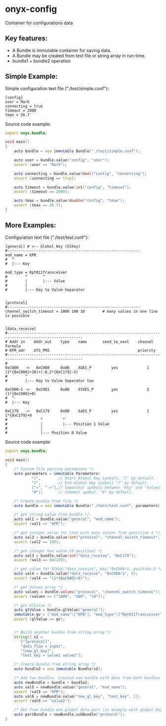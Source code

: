 # onyx-config

Container for configurations data


## Key features:
 - A Bundle is immutable container for saving data.
 - A Bundle may be created from text file or string array in run-time.
 - bundle1 + bundle2 operation


## Simple Example:

Simple configuration text file ("./test/simple.conf"):

    [config]
    user = Mark
    connecting = true
    timeout = 2000
    tmax = 26.7

Source code example:

```D
import onyx.bundle;

void main()
{
    auto bundle = new immutable Bundle("./test/simple.conf");

    auto user = bundle.value("config", "user");
    assert (user == "Mark");

    auto connecting = bundle.value!bool("config", "connecting");
    assert (connecting == true);

    auto timeout = bundle.value!int("config", "timeout");
    assert (timeout == 2000);

    auto tmax = bundle.value!double("config", "tmax");
    assert (tmax == 26.7);
}
```


## More Examples:

Configuration text file ("./test/test.conf"):

    [general] # <-- Global Key (GlKey)
    #------------------------------------------------------------
    mod_name = KPR
    #  ^
    #  |--- Key

    mod_type = RptR11Transceiver
    #        ^       ^
    #        |       |--- Value
    #        |
    #        |--- Key to Value Separator


    [protocol]
    #------------------------------------------------------------
    channel_switch_timeout = 1000 100 10        # many values in one line is possible


    [data_receive]
    #--------------------------------------------------------------------------------------------------------
    # Addr in    Addr_out    type    name       send_to_next    channel     Formula
    # KPR_adr    UTS_PMZ                                        priority
    #--------------------------------------------------------------------------------------------------------
    #
    0xC000   ->   0xC000     0x0B    XGES_Р         yes             1       (2*{0xC000}+10)+(-0.2*{0xC179}-5)
    #        ^
    #        |--- Key to Value Separator too

    0xC000~1 ->   0xC001     0x0B    XYGES_Р        yes             2       (1*{0xC000}+0)
    #  ^
    #  |--- Key

    0xC179   ->   0xC179     0x0B    XaES_Р         yes             1       1*{0xC179}+0
    #               ^         ^
    #               |         |--- Position 1 Value
    #               |
    #               |--- Position 0 Value



Source code example:

```D
import onyx.bundle;

void main()
{
    /* Custom file parsing parameters */
    auto parameters = immutable Parameters(
            "[",        // Start Global key symbols. "[" by default.
            "]",        // End Global key symbols "]" by default.
            ["=", "->"],// Separator symbols between "Key" and "Values". "=" by default.
            "#");       // Comment symbol. "#" by default.

    /* Create bundle from file */
    auto bundle = new immutable Bundle("./test/test.conf", parameters);

    /* get string value from bundle */
    auto val1 = bundle.value("general", "mod_name");
    assert (val1 == "KPR");

    /* get integer value for line with many values from possition 1 */
    auto val2 = bundle.value!int("protocol", "channel_switch_timeout", 1);
    assert (val2 == 100);

    /* get integer hex value (0 position) */
    auto val3 = bundle.value!int("data_receive", "0xC179");
    assert (val3 == 0xC179);

    /* get value for GlKey:"data_receive", Key:"0xC000~1, position:5 */
    auto val4 = bundle.value("data_receive", "0xC000~1", 5);
    assert (val4 == "(1*{0xC000}+0)");

    /* get Values array */
    auto values = bundle.values("protocol", "channel_switch_timeout");
    assert (values == ["1000", "100", "10"]);

    /* get GlValue */
    auto glValue = bundle.glValue("general");
    immutable gv = ["mod_name":["KPR"], "mod_type":["RptR11Transceiver"]];
    assert (glValue == gv);


    /* Build another bundle from string array */
    string[] s2 =
       ["[protocol]",
       "data_flow = input",
       "[new_gl_key]",
       "test_key = value1 value2"];

    /* Create bundle from string array */
    auto bundle2 = new immutable Bundle(s2);

    /* Add two bundles. Created new bundle with data from both bundles */
    auto newBundle = bundle + bundle2;
    auto val5 = newBundle.value("general", "mod_name");
    assert (val5 == "KPR");
    auto val6 = newBundle.value("new_gl_key", "test_key", 1);
    assert (val6 == "value2");

    /* Get from bundle one global data part (in example with global key: "protocol") */
    auto partBundle = newBundle.subBundle("protocol");
}
```
